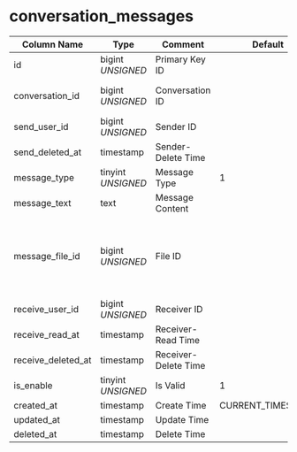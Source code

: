# conversation_messages

| Column Name | Type | Comment | Default | Null | Remark |
| --- | --- | --- | --- | --- | --- |
| id | bigint *UNSIGNED* | Primary Key ID |  | NO | Auto Increment |
| conversation_id | bigint *UNSIGNED* | Conversation ID |  | NO | Related field [conversations->id](conversations.md) |
| send_user_id | bigint *UNSIGNED* | Sender ID |  | NO | Related field [users->id](../users/users.md) |
| send_deleted_at | timestamp | Sender-Delete Time |  | YES | Empty means not deleted |
| message_type | tinyint *UNSIGNED* | Message Type  | 1 | NO | 1.Text / 2.File |
| message_text | text | Message Content |  | YES |  |
| message_file_id | bigint *UNSIGNED* | File ID |  | YES | Related field [files->id](../systems/files.md)<br>If it's a file, this is the associated file ID, such as an image |
| receive_user_id | bigint *UNSIGNED* | Receiver ID |  | NO | Related field [users->id](../users/users.md) |
| receive_read_at | timestamp | Receiver-Read Time |  | YES | Empty means unread |
| receive_deleted_at | timestamp | Receiver-Delete Time |  | YES | Empty means not deleted |
| is_enable | tinyint *UNSIGNED* | Is Valid | 1 | NO | 0.Invalid / 1.Valid |
| created_at | timestamp | Create Time | CURRENT_TIMESTAMP | NO |  |
| updated_at | timestamp | Update Time |  | YES |  |
| deleted_at | timestamp | Delete Time |  | YES |  |
